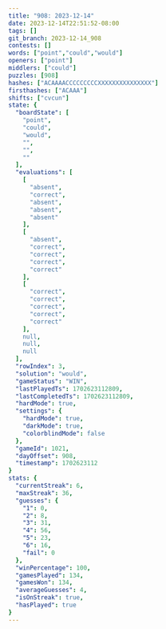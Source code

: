 ```yaml
---
title: "908: 2023-12-14"
date: 2023-12-14T22:51:52-08:00
tags: []
git_branch: 2023-12-14_908
contests: []
words: ["point","could","would"]
openers: ["point"]
middlers: ["could"]
puzzles: [908]
hashes: ["ACAAAACCCCCCCCCXXXXXXXXXXXXXXX"]
firsthashes: ["ACAAA"]
shifts: ["cvcun"]
state: {
  "boardState": [
    "point",
    "could",
    "would",
    "",
    "",
    ""
  ],
  "evaluations": [
    [
      "absent",
      "correct",
      "absent",
      "absent",
      "absent"
    ],
    [
      "absent",
      "correct",
      "correct",
      "correct",
      "correct"
    ],
    [
      "correct",
      "correct",
      "correct",
      "correct",
      "correct"
    ],
    null,
    null,
    null
  ],
  "rowIndex": 3,
  "solution": "would",
  "gameStatus": "WIN",
  "lastPlayedTs": 1702623112809,
  "lastCompletedTs": 1702623112809,
  "hardMode": true,
  "settings": {
    "hardMode": true,
    "darkMode": true,
    "colorblindMode": false
  },
  "gameId": 1021,
  "dayOffset": 908,
  "timestamp": 1702623112
}
stats: {
  "currentStreak": 6,
  "maxStreak": 36,
  "guesses": {
    "1": 0,
    "2": 8,
    "3": 31,
    "4": 56,
    "5": 23,
    "6": 16,
    "fail": 0
  },
  "winPercentage": 100,
  "gamesPlayed": 134,
  "gamesWon": 134,
  "averageGuesses": 4,
  "isOnStreak": true,
  "hasPlayed": true
}
---
```

<!-- more -->

